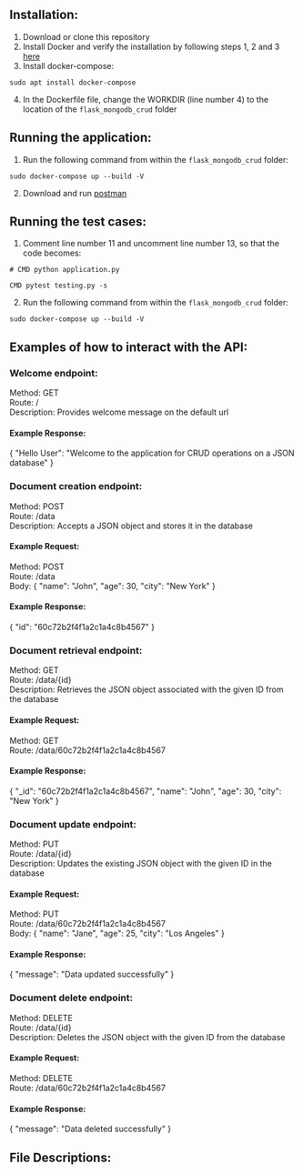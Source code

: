 ## Installation:

1. Download or clone this repository
2. Install Docker and verify the installation by following steps 1, 2 and 3 [here](https://docs.docker.com/engine/install/ubuntu/#install-using-the-repository)
3. Install docker-compose:
```
sudo apt install docker-compose
```
4. In the Dockerfile file, change the WORKDIR (line number 4) to the location of the `flask_mongodb_crud` folder

## Running the application:

1. Run the following command from within the `flask_mongodb_crud` folder:
```
sudo docker-compose up --build -V
```
2. Download and run [postman](https://www.postman.com/downloads/)

## Running the test cases:
1. Comment line number 11 and uncomment line number 13, so that the code becomes:
```
# CMD python application.py

CMD pytest testing.py -s
```
2. Run the following command from within the `flask_mongodb_crud` folder:
```
sudo docker-compose up --build -V
```

## Examples of how to interact with the API:
### Welcome endpoint:
Method: GET   
Route: /   
Description: Provides welcome message on the default url

#### Example Response:
{
"Hello User": "Welcome to the application for CRUD operations on a JSON database"
}


### Document creation endpoint:

Method: POST   
Route: /data   
Description: Accepts a JSON object and stores it in the database

#### Example Request:

Method: POST   
Route: /data   
Body:
{
"name": "John",
"age": 30,
"city": "New York"
}

#### Example Response:
{
"id": "60c72b2f4f1a2c1a4c8b4567"
}

### Document retrieval endpoint:
Method: GET   
Route: /data/{id}   
Description: Retrieves the JSON object associated with the given ID from the database

#### Example Request:
Method: GET   
Route: /data/60c72b2f4f1a2c1a4c8b4567

#### Example Response:
{
"_id": "60c72b2f4f1a2c1a4c8b4567",
"name": "John",
"age": 30,
"city": "New York"
}

### Document update endpoint:
Method: PUT   
Route: /data/{id}   
Description: Updates the existing JSON object with the given ID in the database

#### Example Request:
Method: PUT   
Route: /data/60c72b2f4f1a2c1a4c8b4567   
Body:
{
"name": "Jane",
"age": 25,
"city": "Los Angeles"
}

#### Example Response:
{
"message": "Data updated successfully"
}

### Document delete endpoint:
Method: DELETE   
Route: /data/{id}   
Description: Deletes the JSON object with the given ID from the database

#### Example Request:
Method: DELETE   
Route: /data/60c72b2f4f1a2c1a4c8b4567

#### Example Response:
{
"message": "Data deleted successfully"
}

## File Descriptions:
